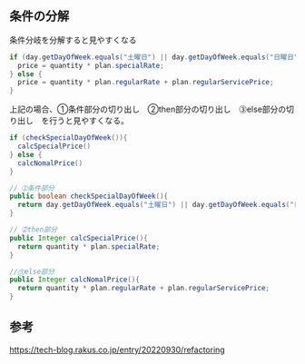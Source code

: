 ## 条件の分解

条件分岐を分解すると見やすくなる

```Java
if (day.getDayOfWeek.equals("土曜日") || day.getDayOfWeek.equals("日曜日")){
  price = quantity * plan.specialRate;
} else {
  price = quantity * plan.regularRate + plan.regularServicePrice;
}
```

上記の場合、➀条件部分の切り出し　➁then部分の切り出し　⓷else部分の切り出し　を行うと見やすくなる。

```Java
if (checkSpecialDayOfWeek()){
  calcSpecialPrice()
} else {
  calcNomalPrice()
}

// ➀条件部分
public boolean checkSpecialDayOfWeek(){
  return day.getDayOfWeek.equals("土曜日") || day.getDayOfWeek.equals("日曜日");
}

// ➁then部分
public Integer calcSpecialPrice(){
  return quantity * plan.specialRate;
}

//⓷else部分
public Integer calcNomalPrice(){
  return quantity * plan.regularRate + plan.regularServicePrice;
}
```


## 参考

https://tech-blog.rakus.co.jp/entry/20220930/refactoring
